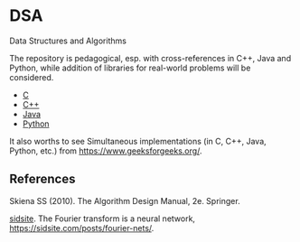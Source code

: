 # DSA
Data Structures and Algorithms

The repository is pedagogical, esp. with cross-references in C++, Java and Python, while addition of libraries for real-world problems will be considered.

* [C](C)
* [C++](C++)
* [Java](java)
* [Python](python)

It also worths to see Simultaneous implementations (in C, C++, Java, Python, etc.) from  https://www.geeksforgeeks.org/.

## References

Skiena SS (2010). The Algorithm Design Manual, 2e. Springer.

[sidsite](https://sidsite.com/). The Fourier transform is a neural network, https://sidsite.com/posts/fourier-nets/.
